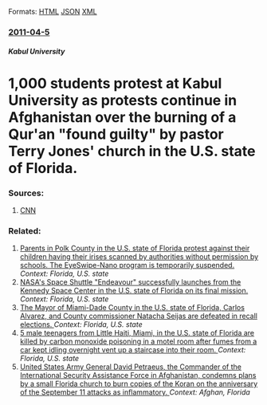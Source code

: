
Formats: [HTML](/news/2011/04/5/1-000-students-protest-at-kabul-university-as-protests-continue-in-afghanistan-over-the-burning-of-a-qur-an-found-guilty-by-pastor-terry-j.html)  [JSON](/news/2011/04/5/1-000-students-protest-at-kabul-university-as-protests-continue-in-afghanistan-over-the-burning-of-a-qur-an-found-guilty-by-pastor-terry-j.json)  [XML](/news/2011/04/5/1-000-students-protest-at-kabul-university-as-protests-continue-in-afghanistan-over-the-burning-of-a-qur-an-found-guilty-by-pastor-terry-j.xml)  

### [2011-04-5](/news/2011/04/5/index.md)

##### Kabul University
# 1,000 students protest at Kabul University as protests continue in Afghanistan over the burning of a Qur'an "found guilty" by pastor Terry Jones' church in the U.S. state of Florida. 




### Sources:

1. [CNN](http://edition.cnn.com/2011/WORLD/asiapcf/04/05/afghanistan.protests/index.html?eref=edition)

### Related:

1. [Parents in Polk County in the U.S. state of Florida protest against their children having their irises scanned by authorities without permission by schools. The EyeSwipe-Nano program is temporarily suspended. ](/news/2013/05/30/parents-in-polk-county-in-the-u-s-state-of-florida-protest-against-their-children-having-their-irises-scanned-by-authorities-without-permis.md) _Context: Florida, U.S. state_
2. [NASA's Space Shuttle "Endeavour" successfully launches from the Kennedy Space Center in the U.S. state of Florida on its final mission. ](/news/2011/05/16/nasa-s-space-shuttle-endeavour-successfully-launches-from-the-kennedy-space-center-in-the-u-s-state-of-florida-on-its-final-mission.md) _Context: Florida, U.S. state_
3. [The Mayor of Miami-Dade County in the U.S. state of Florida, Carlos Alvarez, and County commissioner Natacha Seijas are defeated in recall elections. ](/news/2011/03/15/the-mayor-of-miami-dade-county-in-the-u-s-state-of-florida-carlos-alvarez-and-county-commissioner-natacha-seijas-are-defeated-in-recall-e.md) _Context: Florida, U.S. state_
4. [5 male teenagers from Little Haiti, Miami, in the U.S. state of Florida are killed by carbon monoxide poisoning in a motel room after fumes from a car kept idling overnight vent up a staircase into their room. ](/news/2010/12/28/5-male-teenagers-from-little-haiti-miami-in-the-u-s-state-of-florida-are-killed-by-carbon-monoxide-poisoning-in-a-motel-room-after-fumes.md) _Context: Florida, U.S. state_
5. [United States Army General David Petraeus, the Commander of the International Security Assistance Force in Afghanistan, condemns plans by a small Florida church to burn copies of the Koran on the anniversary of the September 11 attacks as inflammatory. ](/news/2010/09/7/united-states-army-general-david-petraeus-the-commander-of-the-international-security-assistance-force-in-afghanistan-condemns-plans-by-a.md) _Context: Afghan, Florida_
